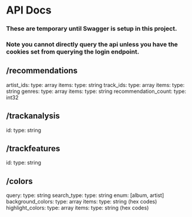 <!-- prettier-ignore-start -->
# API Docs
### These are temporary until Swagger is setup in this project. 
### Note you cannot directly query the api unless you have the cookies set from querying the login endpoint.
## /recommendations
artist_ids:
    type: array
    items:
        type: string
track_ids:
    type: array
    items:
        type: string
genres:
    type: array
    items: 
        type: string
recommendation_count:
    type: int32

## /trackanalysis
id:
    type: string

## /trackfeatures
id: 
    type: string

## /colors
query:
    type: string
search_type:
    type: string
    enum: [album, artist]
background_colors:
    type: array
    items:
        type: string (hex codes)
highlight_colors:
    type: array
    items:
        type: string (hex codes)



<!-- prettier-ignore-end -->
